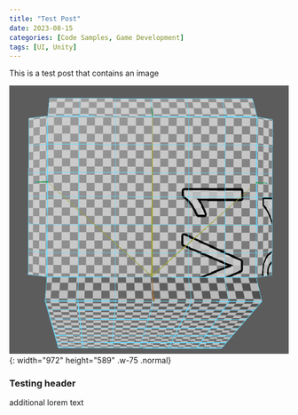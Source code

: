 ```yaml
---
title: "Test Post"
date: 2023-08-15
categories: [Code Samples, Game Development]
tags: [UI, Unity]
---
```


This is a test post that contains an image

![Alt Text](/assets/img/posts/test_post/box2.png){: width="972" height="589" .w-75 .normal}

### Testing header

additional lorem text
